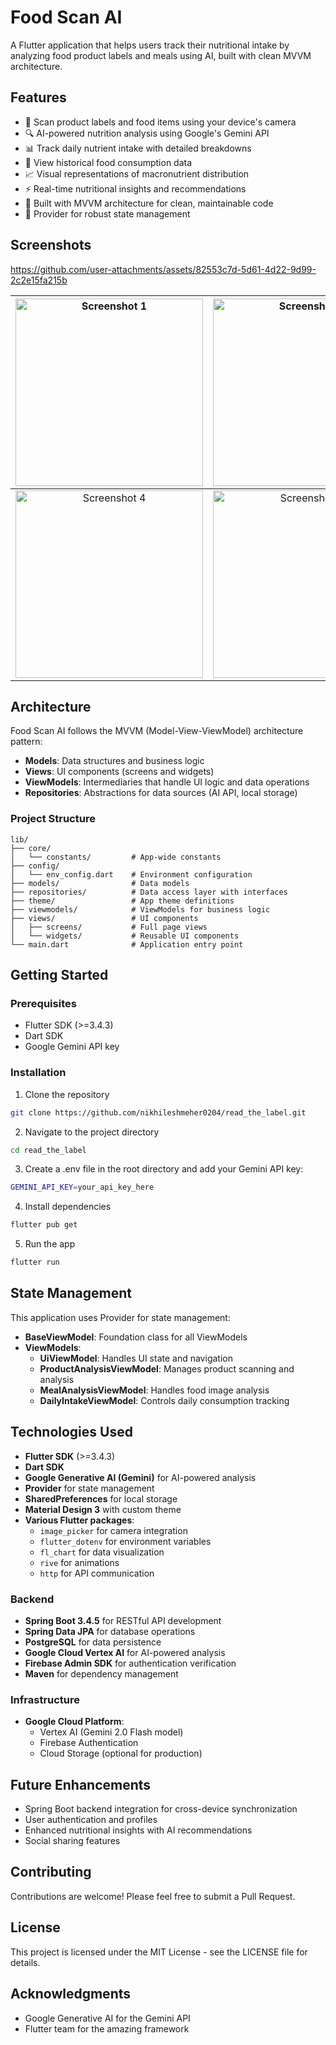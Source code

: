# Food Scan AI

A Flutter application that helps users track their nutritional intake by analyzing food product labels and meals using AI, built with clean MVVM architecture.

## Features

- 📸 Scan product labels and food items using your device's camera
- 🔍 AI-powered nutrition analysis using Google's Gemini API
- 📊 Track daily nutrient intake with detailed breakdowns
- 📅 View historical food consumption data
- 📈 Visual representations of macronutrient distribution
- ⚡ Real-time nutritional insights and recommendations
- 🧩 Built with MVVM architecture for clean, maintainable code
- 🔄 Provider for robust state management

## Screenshots

https://github.com/user-attachments/assets/82553c7d-5d61-4d22-9d99-2c2e15fa215b

| <img src="https://github.com/user-attachments/assets/a0a85d4f-26b6-44ea-a4f4-46f80bae9907" width="300" alt="Screenshot 1" /> | <img src="https://github.com/user-attachments/assets/a76ef71a-ce2f-402e-863d-baa435ddb938" width="300" alt="Screenshot 2" /> | <img src="https://github.com/user-attachments/assets/2b758598-71ae-4d8b-9406-73b2b52a8019" width="300" alt="Screenshot 3" /> |
|:---------------------------------------------------------------------------------------------------------:|:---------------------------------------------------------------------------------------------------------:|:---------------------------------------------------------------------------------------------------------:|
| <img src="https://github.com/user-attachments/assets/be941868-2eb8-4785-8a9e-d0d91bce66b3" width="300" alt="Screenshot 4" /> | <img src="https://github.com/user-attachments/assets/c0067fb8-136b-400e-b97e-f3e2c1a44c40" width="300" alt="Screenshot 5" /> | <img src="https://github.com/user-attachments/assets/a2387fc5-d440-4c82-9b79-da18c1723247" width="300" alt="Screenshot 6" /> |

## Architecture

Food Scan AI follows the MVVM (Model-View-ViewModel) architecture pattern:

- **Models**: Data structures and business logic
- **Views**: UI components (screens and widgets)
- **ViewModels**: Intermediaries that handle UI logic and data operations
- **Repositories**: Abstractions for data sources (AI API, local storage)

### Project Structure

```
lib/
├── core/
│   └── constants/         # App-wide constants
├── config/
│   └── env_config.dart    # Environment configuration
├── models/                # Data models
├── repositories/          # Data access layer with interfaces
├── theme/                 # App theme definitions  
├── viewmodels/            # ViewModels for business logic
├── views/                 # UI components
│   ├── screens/           # Full page views
│   └── widgets/           # Reusable UI components
└── main.dart              # Application entry point
```

## Getting Started

### Prerequisites

- Flutter SDK (>=3.4.3)
- Dart SDK
- Google Gemini API key

### Installation

1. Clone the repository
```bash
git clone https://github.com/nikhileshmeher0204/read_the_label.git
```

2. Navigate to the project directory
```bash
cd read_the_label
```

3. Create a .env file in the root directory and add your Gemini API key:
```bash
GEMINI_API_KEY=your_api_key_here
```

4. Install dependencies
```bash
flutter pub get
```

5. Run the app
```bash
flutter run
```

## State Management

This application uses Provider for state management:

- **BaseViewModel**: Foundation class for all ViewModels
- **ViewModels**:
  - **UiViewModel**: Handles UI state and navigation
  - **ProductAnalysisViewModel**: Manages product scanning and analysis
  - **MealAnalysisViewModel**: Handles food image analysis
  - **DailyIntakeViewModel**: Controls daily consumption tracking

## Technologies Used

- **Flutter SDK** (>=3.4.3)
- **Dart SDK**
- **Google Generative AI (Gemini)** for AI-powered analysis
- **Provider** for state management
- **SharedPreferences** for local storage
- **Material Design 3** with custom theme
- **Various Flutter packages**:
  - `image_picker` for camera integration
  - `flutter_dotenv` for environment variables
  - `fl_chart` for data visualization
  - `rive` for animations
  - `http` for API communication

### Backend
- **Spring Boot 3.4.5** for RESTful API development
- **Spring Data JPA** for database operations
- **PostgreSQL** for data persistence
- **Google Cloud Vertex AI** for AI-powered analysis
- **Firebase Admin SDK** for authentication verification
- **Maven** for dependency management

### Infrastructure
- **Google Cloud Platform**:
  - Vertex AI (Gemini 2.0 Flash model)
  - Firebase Authentication
  - Cloud Storage (optional for production)

## Future Enhancements

- Spring Boot backend integration for cross-device synchronization
- User authentication and profiles
- Enhanced nutritional insights with AI recommendations
- Social sharing features

## Contributing

Contributions are welcome! Please feel free to submit a Pull Request.

## License

This project is licensed under the MIT License - see the LICENSE file for details.

## Acknowledgments

- Google Generative AI for the Gemini API
- Flutter team for the amazing framework
